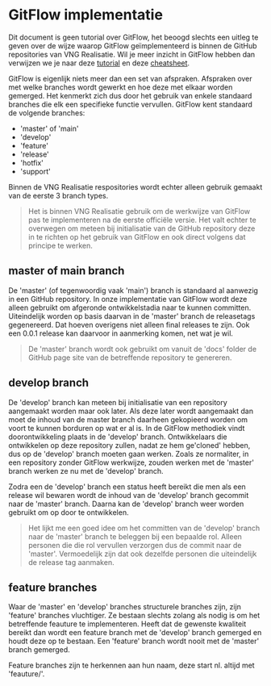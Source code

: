 # GitFlow implementatie

Dit document is geen tutorial over GitFlow, het beoogd slechts een uitleg te geven over de wijze waarop GitFlow geïmplementeerd is binnen de GitHub repositories van VNG Realisatie. Wil je meer inzicht in GitFlow hebben dan verwijzen we je naar deze [tutorial](https://www.atlassian.com/git/tutorials/comparing-workflows/gitflow-workflow) en deze [cheatsheet](https://danielkummer.github.io/git-flow-cheatsheet/).

GitFlow is eigenlijk niets meer dan een set van afspraken. Afspraken over met welke branches wordt gewerkt en hoe deze met elkaar worden gemerged. Het kenmerkt zich dus door het gebruik van enkele standaard branches die elk een specifieke functie vervullen. GitFlow kent standaard de volgende branches:

* 'master' of 'main'
* 'develop'
* 'feature'
* 'release'
* 'hotfix'
* 'support'

Binnen de VNG Realisatie respositories wordt echter alleen gebruik gemaakt van de eerste 3 branch types. 

> Het is binnen VNG Realisatie gebruik om de werkwijze van GitFlow pas te implementeren na de eerste officiële versie. Het valt echter te overwegen om meteen bij initialisatie van de GitHub repository deze in te richten op het gebruik van GitFlow en ook direct volgens dat principe te werken.
 
## master of main branch 

De 'master' (of tegenwoordig vaak 'main') branch is standaard al aanwezig in een GitHub repository. In onze implementatie van GitFlow wordt deze alleen gebruikt om afgeronde ontwikkelstadia naar te kunnen committen. Uiteindelijk worden op basis daarvan in de 'master' branch de releasetags gegenereerd. Dat hoeven overigens niet alleen final releases te zijn. Ook een 0.0.1 release kan daarvoor in aanmerking komen, net wat je wil.

> De 'master' branch wordt ook gebruikt om vanuit de 'docs' folder de GitHub page site van de betreffende repository te genereren.

## develop branch

De 'develop' branch kan meteen bij initialisatie van een repository aangemaakt worden maar ook later. Als deze later wordt aangemaakt dan moet de inhoud van de master branch daarheen gekopieerd worden om voort te kunnen borduren op wat er al is. In de GitFlow methodiek vindt doorontwikkeling plaats in de 'develop' branch. Ontwikkelaars die ontwikkelen op deze repository zullen, nadat ze hem ge'cloned' hebben, dus op de 'develop' branch moeten gaan werken. Zoals ze normaliter, in een repository zonder GitFlow werkwijze, zouden werken met de 'master' branch werken ze nu met de 'develop' branch.

Zodra een de 'develop' branch een status heeft bereikt die men als een release wil bewaren wordt de inhoud van de 'develop' branch gecommit naar de 'master' branch. Daarna kan de 'develop' branch weer worden gebruikt om op door te ontwikkelen.

> Het lijkt me een goed idee om het committen van de 'develop' branch naar de 'master' branch te beleggen bij een bepaalde rol. Alleen personen die die rol vervullen verzorgen dus de commit naar de 'master'. Vermoedelijk zijn dat ook dezelfde personen die uiteindelijk de release tag aanmaken.

## feature branches

Waar de 'master' en 'develop' branches structurele branches zijn, zijn 'feature' branches vluchtiger. Ze bestaan slechts zolang als nodig is om het betreffende feauture te implementeren. Heeft dat de gewenste kwaliteit bereikt dan wordt een feature branch met de 'develop' branch gemerged en houdt deze op te bestaan. Een 'feature' branch wordt nooit met de 'master' branch gemerged.

Feature branches zijn te herkennen aan hun naam, deze start nl. altijd met 'feauture/'.
